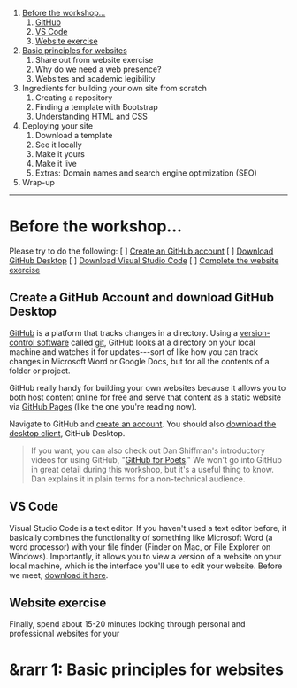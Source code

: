 1. [Before the workshop...](#before-the-workshop)
    1. [GitHub](#github)
    2. [VS Code](#vs-code)
    3. [Website exercise](#website-exercise)
2. [Basic principles for websites](PRINCIPLES.md)
    1. Share out from website exercise
    2. Why do we need a web presence?
    3. Websites and academic legibility
3. Ingredients for building your own site from scratch
    1. Creating a repository
    2. Finding a template with Bootstrap
    3. Understanding HTML and CSS
4. Deploying your site
    1. Download a template
    2. See it locally
    3. Make it yours
    4. Make it live
    5. Extras: Domain names and search engine optimization (SEO)
5. Wrap-up

---

# Before the workshop...

Please try to do the following:
[ ] [Create an GitHub account](https://github.com/join)
[ ] [Download GitHub Desktop](https://desktop.github.com/)
[ ] [Download Visual Studio Code](https://code.visualstudio.com/download)
[ ] [Complete the website exercise](#website-exercise)

## Create a GitHub Account and download GitHub Desktop

[GitHub](https:/github.com) is a platform that tracks changes in a directory. Using a [version-control software](https://www.atlassian.com/git/tutorials/what-is-version-control) called [git](https://git-scm.com), GitHub looks at a directory on your local machine and watches it for updates---sort of like how you can track changes in Microsoft Word or Google Docs, but for all the contents of a folder or project.

GitHub really handy for building your own websites because it allows you to both host content online for free and serve that content as a static website via [GitHub Pages](https://pages.github.com) (like the one you're reading now).

Navigate to GitHub and [create an account](https://github.com/join). You should also [download the desktop client](https://desktop.github.com/), GitHub Desktop.

> If you want, you can also check out Dan Shiffman's introductory videos for using GitHub, "[GitHub for Poets](https://www.youtube.com/watch?v=BCQHnlnPusY)." We won't go into GitHub in great detail during this workshop, but it's a useful thing to know. Dan explains it in plain terms for a non-technical audience.

## VS Code

Visual Studio Code is a text editor. If you haven't used a text editor before, it basically combines the functionality of something like Microsoft Word (a word processor) with your file finder (Finder on Mac, or File Explorer on Windows). Importantly, it allows you to view a version of a website on your local machine, which is the interface you'll use to edit your website. Before we meet, [download it here](https://code.visualstudio.com/download).

## Website exercise

Finally, spend about 15-20 minutes looking through personal and professional websites for your 

# &rarr 1: Basic principles for websites